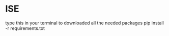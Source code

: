 # ISE
type this in your terminal to downloaded all the needed packages
pip install -r requirements.txt
